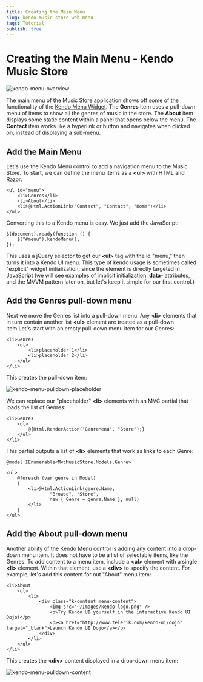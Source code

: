 ```yaml
---
title: Creating the Main Menu
slug: kendo-music-store-web-menu
tags: Tutorial
publish: true
---
```


# Creating the Main Menu - Kendo Music Store

![kendo-menu-overview](images/kendo-menu-overview.png)

The main menu of the Music Store application shows off some of the functionality of the [Kendo Menu Widget](http://demos.telerik.com/kendo-ui/web/menu/index.html).
The **Genres** item uses a pull-down menu of items to show all the genres of music in the store.
The **About** item displays some static content within a panel that opens below the menu.
The **Contact** item works like a hyperlink or button and navigates when clicked on, instead of displaying a sub-menu.

## Add the Main Menu

Let's use the Kendo Menu control to add a navigation menu to the Music Store.
To start, we can define the menu items as a **&lt;ul&gt;** with HTML and Razor:

    <ul id="menu">
        <li>Genres</li>
        <li>About</li>
        <li>@Html.ActionLink("Contact", "Contact", "Home")</li>
    </ul>

Converting this to a Kendo menu is easy. We just add the JavaScript:

    $(document).ready(function () {
        $("#menu").kendoMenu();
    });

This uses a jQuery selector to get our **&lt;ul&gt;** tag with the id "menu," then turns it into a Kendo UI menu.
This type of kendo usage is sometimes called "explicit" widget initialization, since the element is directly targeted in JavaScript (we will see examples of implicit initialization, **data-** attributes, and the MVVM pattern later on, but let's keep it simple for our first control.)

## Add the Genres pull-down menu

Next we move the Genres list into a pull-down menu.
Any **&lt;li&gt;** elements that in turn contain another list **&lt;ul&gt;** element are treated as a pull-down item.Let's start with an empty pull-down menu item for our Genres:

    <li>Genres
        <ul>
            <li>placeholder 1</li>
            <li>placeholder 2</li>
        </ul>
    </li>

This creates the pull-down item:

![kendo-menu-pulldown-placeholder](images/kendo-menu-pulldown-placeholder.png)

We can replace our "placeholder" **&lt;li&gt;** elements with an MVC partial that loads the list of Genres:

    <li>Genres
        <ul>
            @{Html.RenderAction("GenreMenu", "Store");}
        </ul>
    </li>

This partial outputs a list of **&lt;li&gt;** elements that work as links to each Genre:

    @model IEnumerable<MvcMusicStore.Models.Genre>

    <ul>
        @foreach (var genre in Model)
        {
            <li>@Html.ActionLink(genre.Name,
                    "Browse", "Store",
                    new { Genre = genre.Name }, null)
            </li>
        }
    </ul>

## Add the About pull-down menu

Another ability of the Kendo Menu control is adding any content into a drop-down menu item.
It does not have to be a list of selectable items, like the Genres.
To add content to a menu item, include a **&lt;ul&gt;** element with a single **&lt;li&gt;** element.
Within that element, use a **&lt;div&gt;** to specify the content.
For example, let's add this content for out "About" menu item:

    <li>About
        <ul>
            <li>
                <div class="k-content menu-content">
                    <img src="~/Images/kendo-logo.png" />
                    <p>Try Kendo UI yourself in the interactive Kendo UI Dojo!</p>
                    <p><a href="http://www.telerik.com/kendo-ui/dojo" target="_blank">Launch Kendo UI Dojo</a></p>
                </div>
            </li>
        </ul>
    </li>

This creates the **&lt;div&gt;** content displayed in a drop-down menu item:

![kendo-menu-pulldown-content](images/kendo-menu-pulldown-content.png)